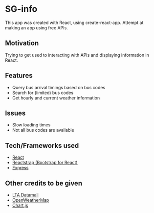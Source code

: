 # SG-info

This app was created with React, using create-react-app. Attempt at making an app using free APIs.

## Motivation

Trying to get used to interacting with APIs and displaying information in React.

## Features

* Query bus arrival timings based on bus codes
* Search for (limited) bus codes
* Get hourly and current weather information

## Issues

* Slow loading times
* Not all bus codes are available

## Tech/Frameworks used

* [React](https://reactjs.org/)
* [Reactstrap (Bootstrap for React)](https://reactstrap.github.io/)
* [Express](http://expressjs.com/)

## Other credits to be given

* [LTA Datamall](https://datamall.lta.gov.sg/content/datamall/en/datamall-new-domain.html?redirect=/content/datamall/en.html)
* [OpenWeatherMap](https://openweathermap.org/)
* [Chart.js](https://www.chartjs.org/)
